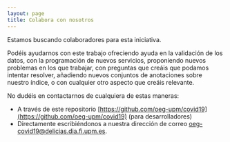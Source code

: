 ```yaml
---
layout: page
title: Colabora con nosotros
---
```



Estamos buscando colaboradores para esta iniciativa.

Podéis ayudarnos con este trabajo ofreciendo ayuda en la validación de los datos, con la programación de nuevos servicios, proponiendo nuevos problemas en los que trabajar, con preguntas que creáis que podamos intentar resolver, añadiendo nuevos conjuntos de anotaciones sobre nuestro índice, o con cualquier otro aspecto que creáis relevante.

No dudéis en contactarnos de cualquiera de estas maneras:
* A través de este repositorio [https://github.com/oeg-upm/covid19](https://github.com/oeg-upm/covid19) (para desarrolladores)
* Directamente escribiéndonos a nuestra dirección de correo [oeg-covid19@delicias.dia.fi.upm.es](mailto:oeg-covid19@delicias.dia.fi.upm.es). 
